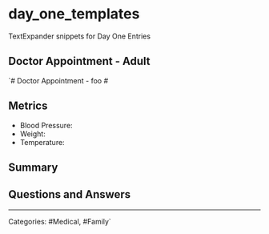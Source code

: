 day_one_templates
=================

TextExpander snippets for Day One Entries


## Doctor Appointment - Adult

  `# Doctor Appointment - foo #
  
  ## Metrics ##
  
  * Blood Pressure:     
  * Weight: 
  * Temperature: 
  <!-- ## Lab Results ## -->
  
  ## Summary ##
  
  <!-- ### Symptoms ### -->
  <!-- ### Diagnosis ### -->
  
  
  ## Questions and Answers ##
  
  
  <!-- ## Stray Observations ## -->
  <!-- ## Follow Up ## -->
  <!-- ## Additional Information ##
  
  * [Link to scanned paperwork]() -->
  
  ---- 
  
  Categories: #Medical, #Family`
